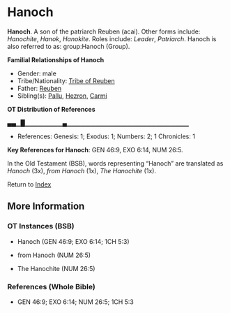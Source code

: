 # Hanoch
**Hanoch**. 
A son of the patriarch Reuben (acai). 
Other forms include: 
*Hanochite*, *Hanok*, *Hanokite*. 
Roles include: 
_Leader_, _Patriarch_. 
Hanoch is also referred to as: 
group:Hanoch (Group). 




**Familial Relationships of Hanoch**


* Gender: male
* Tribe/Nationality: [Tribe of Reuben](../../../groups/md/acai/Reuben.md)
* Father: [Reuben](Reuben.md)
* Sibling(s): [Pallu](Pallu.md), [Hezron](Hezron.md), [Carmi](Carmi.2.md)


**OT Distribution of References**

▄▄▁█▁▁▁▁▁▁▁▁▄▁▁▁▁▁▁▁▁▁▁▁▁▁▁▁▁▁▁▁▁▁▁▁▁▁▁
* References: Genesis: 1; Exodus: 1; Numbers: 2; 1 Chronicles: 1



**Key References for Hanoch**: 
GEN 46:9, EXO 6:14, NUM 26:5. 


In the Old Testament (BSB), words representing “Hanoch” are translated as 
*Hanoch* (3x), *from Hanoch* (1x), *The Hanochite* (1x). 




Return to [Index](00-Index.md)

## More Information

### OT Instances (BSB)

* Hanoch (GEN 46:9; EXO 6:14; 1CH 5:3)

* from Hanoch (NUM 26:5)

* The Hanochite (NUM 26:5)



### References (Whole Bible)

* GEN 46:9; EXO 6:14; NUM 26:5; 1CH 5:3



